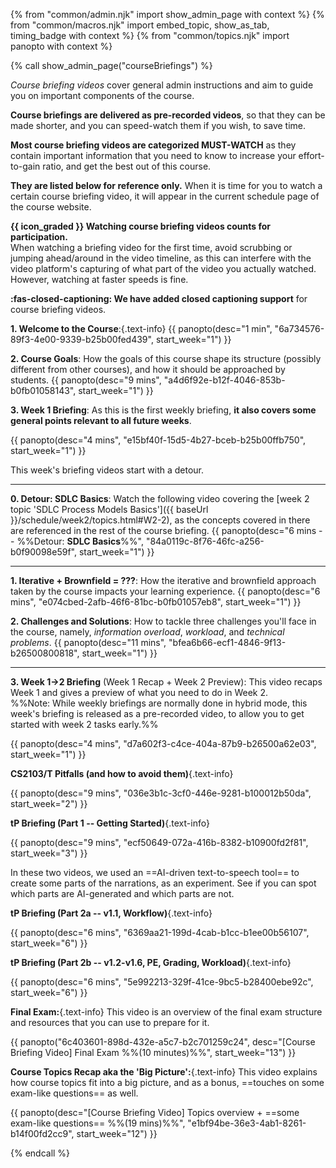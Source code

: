 {% from "common/admin.njk" import show_admin_page with context %}
{% from "common/macros.njk" import embed_topic, show_as_tab, timing_badge with context %}
{% from "common/topics.njk" import  panopto with context %}

{% call show_admin_page("courseBriefings") %}
<div id="main">

<p class="lead text-secondary"><em>Course briefing videos</em> cover general admin instructions and aim to guide you on important components of the course.</p>

**Course briefings are delivered as pre-recorded videos**, so that they can be made shorter, and you can speed-watch them if you wish, to save time.

**Most course briefing videos are categorized MUST-WATCH** as they contain important information that you need to know to increase your effort-to-gain ratio, and get the best out of this course.

**They are listed below for reference only.** When it is time for you to watch a certain course briefing video, it will appear in the current schedule page of the course website.


<!-- ==================================================== -->

<panel type="info" header="#### Week 1 Course Briefings" expanded>
<div id="course-briefing-w1">
<box seamless>

**{{ icon_graded }} Watching course briefing videos counts for participation.**<br>
When watching a briefing video for the first time, avoid <tooltip content="dragging the slider or timeline bar back and forth">scrubbing</tooltip> or jumping ahead/around in the video timeline, as this can interfere with the video platform's capturing of what part of the video you actually watched. However, watching at faster speeds is fine.

**:fas-closed-captioning: We have added closed captioning support** for course briefing videos.
</box>

****1. Welcome to the Course****:{.text-info}
{{ panopto(desc="1 min", "6a734576-89f3-4e00-9339-b25b00fed439", start_week="1") }}

<span class="text-info">****2. Course Goals****</span>: How the goals of this course shape its structure (possibly different from other courses), and how it should be approached by students.
{{ panopto(desc="9 mins", "a4d6f92e-b12f-4046-853b-b0fb01058143", start_week="1") }}


<span class="text-info">****3. Week 1 Briefing****</span>: As this is the first weekly briefing, **it also covers some general points relevant to all future weeks**.

{{ panopto(desc="4 mins", "e15bf40f-15d5-4b27-bceb-b25b00ffb750", start_week="1") }}
</div>
</panel>

<!-- ==================================================== -->

<panel type="info" header="#### Week 2 Course Briefings" expanded>
<div id="course-briefing-w2">

This week's briefing videos start with a detour.

<div class="indented-level2">

---

<span class="text-info">****0. Detour: SDLC Basics****</span>: Watch the following video covering the [week 2 topic 'SDLC Process Models Basics']({{ baseUrl }}/schedule/week2/topics.html#W2-2), as the concepts covered in there are referenced in the rest of the course briefing.
{{ panopto(desc="6 mins -- %%Detour: **SDLC Basics**%%", "84a0119c-8f76-46fc-a256-b0f90098e59f", start_week="1") }}

---
</div>


<span class="text-info">****1. Iterative + Brownfield = ???****</span>: How the iterative and brownfield approach taken by the course impacts your learning experience.
{{ panopto(desc="6 mins", "e074cbed-2afb-46f6-81bc-b0fb01057eb8", start_week="1") }}

<span class="text-info">****2. Challenges and Solutions****</span>: How to tackle three challenges you'll face in the course, namely, _information overload_, _workload_, and _technical problems_.
{{ panopto(desc="11 mins", "bfea6b66-ecf1-4846-9f13-b26500800818", start_week="1") }}

---

<span class="text-info">****3. Week 1->2 Briefing****</span> (Week 1 Recap + Week 2 Preview): This video recaps Week 1 and gives a preview of what you need to do in Week 2.<br>
%%Note: While weekly briefings are normally done in hybrid mode, this week's briefing is released as a pre-recorded video, to allow you to get started with week 2 tasks early.%%

{{ panopto(desc="4 mins", "d7a602f3-c4ce-404a-87b9-b26500a62e03", start_week="1") }}
</div>
</panel>

<!-- ==================================================== -->

<panel type="info" header="#### Week 3 Course Briefings" expanded>
<div id="course-briefing-w3">


****CS2103/T Pitfalls (and how to avoid them)****{.text-info}

{{ panopto(desc="9 mins", "036e3b1c-3cf0-446e-9281-b100012b50da", start_week="2") }}

</div>
</panel>

<!-- ==================================================== -->

<panel type="info" header="#### Week 4 Course Briefings" expanded>
<div id="course-briefing-w4">


****tP Briefing (Part 1 -- Getting Started)****{.text-info}

{{ panopto(desc="9 mins", "ecf50649-072a-416b-8382-b10900fd2f81", start_week="3") }}

</div>
</panel>

<!-- ==================================================== -->

<panel type="info" header="#### Week 7 Course Briefings" expanded>
<div id="course-briefing-w7">

<box type="warning" header="Noticed anything odd about the videos below?" seamless>

In these two videos, we used an ==AI-driven text-to-speech tool== to create some parts of the narrations, as an experiment. See if you can spot which parts are AI-generated and which parts are not.
</box>

****tP Briefing (Part 2a -- v1.1, Workflow)****{.text-info}


{{ panopto(desc="6 mins", "6369aa21-199d-4cab-b1cc-b1ee00b56107", start_week="6") }}

****tP Briefing (Part 2b -- v1.2-v1.6, PE, Grading, Workload)****{.text-info}

{{ panopto(desc="6 mins", "5e992213-329f-41ce-9bc5-b28400ebe92c", start_week="6") }}

</div>
</panel>

<!-- ==================================================== -->

<panel type="info" header="#### Week 13 Course Briefings" expanded>
<div id="course-briefing-w13">

****Final Exam:****{.text-info} This video is an overview of the final exam structure and resources that you can use to prepare for it.

<div id="exam-briefing-video">

{{ panopto("6c403601-898d-432e-a5c7-b2c701259c24", desc="[Course Briefing Video] Final Exam %%(10 minutes)%%", start_week="13") }}
</div>

****Course Topics Recap aka the 'Big Picture':****{.text-info} This video explains how course topics fit into a big picture, and as a bonus, ==touches on some exam-like questions== as well.

<div id="topics-video">

{{ panopto(desc="[Course Briefing Video] Topics overview + ==some exam-like questions== %%(19 mins)%%", "e1bf94be-36e3-4ab1-8261-b14f00fd2cc9", start_week="12") }}
</div>

</div>
</panel>

<!-- ==================================================== -->

</div>
{% endcall %}
